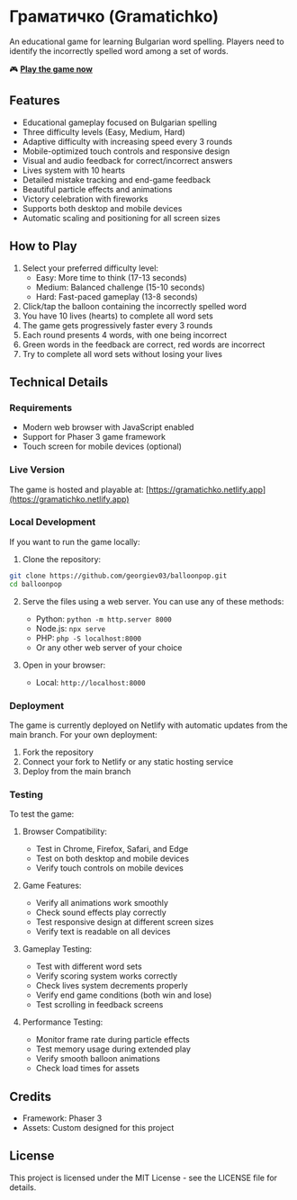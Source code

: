 # Граматичко (Gramatichko)

An educational game for learning Bulgarian word spelling. Players need to identify the incorrectly spelled word among a set of words.

🎮 **[Play the game now](https://gramatichko.netlify.app)**

## Features

- Educational gameplay focused on Bulgarian spelling
- Three difficulty levels (Easy, Medium, Hard)
- Adaptive difficulty with increasing speed every 3 rounds
- Mobile-optimized touch controls and responsive design
- Visual and audio feedback for correct/incorrect answers
- Lives system with 10 hearts
- Detailed mistake tracking and end-game feedback
- Beautiful particle effects and animations
- Victory celebration with fireworks
- Supports both desktop and mobile devices
- Automatic scaling and positioning for all screen sizes

## How to Play

1. Select your preferred difficulty level:
   - Easy: More time to think (17-13 seconds)
   - Medium: Balanced challenge (15-10 seconds)
   - Hard: Fast-paced gameplay (13-8 seconds)
2. Click/tap the balloon containing the incorrectly spelled word
3. You have 10 lives (hearts) to complete all word sets
4. The game gets progressively faster every 3 rounds
5. Each round presents 4 words, with one being incorrect
6. Green words in the feedback are correct, red words are incorrect
7. Try to complete all word sets without losing your lives

## Technical Details

### Requirements

- Modern web browser with JavaScript enabled
- Support for Phaser 3 game framework
- Touch screen for mobile devices (optional)

### Live Version

The game is hosted and playable at: [https://gramatichko.netlify.app](https://gramatichko.netlify.app)

### Local Development

If you want to run the game locally:

1. Clone the repository:
```bash
git clone https://github.com/georgiev03/balloonpop.git
cd balloonpop
```

2. Serve the files using a web server. You can use any of these methods:
   - Python: `python -m http.server 8000`
   - Node.js: `npx serve`
   - PHP: `php -S localhost:8000`
   - Or any other web server of your choice

3. Open in your browser:
   - Local: `http://localhost:8000`

### Deployment

The game is currently deployed on Netlify with automatic updates from the main branch. For your own deployment:

1. Fork the repository
2. Connect your fork to Netlify or any static hosting service
3. Deploy from the main branch

### Testing

To test the game:

1. Browser Compatibility:
   - Test in Chrome, Firefox, Safari, and Edge
   - Test on both desktop and mobile devices
   - Verify touch controls on mobile devices

2. Game Features:
   - Verify all animations work smoothly
   - Check sound effects play correctly
   - Test responsive design at different screen sizes
   - Verify text is readable on all devices

3. Gameplay Testing:
   - Test with different word sets
   - Verify scoring system works correctly
   - Check lives system decrements properly
   - Verify end game conditions (both win and lose)
   - Test scrolling in feedback screens

4. Performance Testing:
   - Monitor frame rate during particle effects
   - Test memory usage during extended play
   - Verify smooth balloon animations
   - Check load times for assets

## Credits

- Framework: Phaser 3
- Assets: Custom designed for this project

## License

This project is licensed under the MIT License - see the LICENSE file for details. 